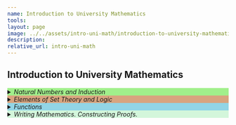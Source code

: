 ```yaml
---
name: Introduction to University Mathematics 
tools:
layout: page
image: ../../assets/intro-uni-math/introduction-to-university-mathematics-poppins.svg
description:
relative_url: intro-uni-math
---
```


## Introduction to University Mathematics
<details closed style='background-color:#A1EF8B'><summary markdown="span" ><em>Natural Numbers and Induction</em></summary>
<details closed ><summary markdown="span" style='background-color:#c2c5bb' class="notriangle"><a href="{{ site.baseurl }}{% link _math/natural-numbers.md %}"><em>Natural Numbers</em></a></summary></details>
<details closed><summary markdown="span" style='background-color:#e4e3d3' class="notriangle"><a href="{{ site.baseurl }}{% link _math/induction.md %}"><em>Induction</em></a></summary></details>
<details closed><summary markdown="span" style='background-color:#e8db7d' class="notriangle"><a href="../../assets/intro-uni-math/clean-report-binomial-theorem.pdf"><em>Binomial Theorem</em></a></summary></details>
</details>
<details closed style='background-color:#D8A47F'><summary markdown="span" ><em>Elements of Set Theory and Logic</em></summary></details>
<details closed style='background-color:#92D5E6'><summary markdown="span" ><em>Functions</em></summary></details>
<details closed style='background-color:#D3F6DB'><summary markdown="span" ><em>Writing Mathematics. Constructing Proofs.</em></summary></details>
<br>

